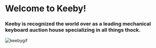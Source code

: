 # Welcome to Keeby!
### Keeby is recognized the world over as a leading mechanical keyboard auction house specializing in all things thock.

![keebygif](./react-app/src/media/keebyReadMe.gif)



